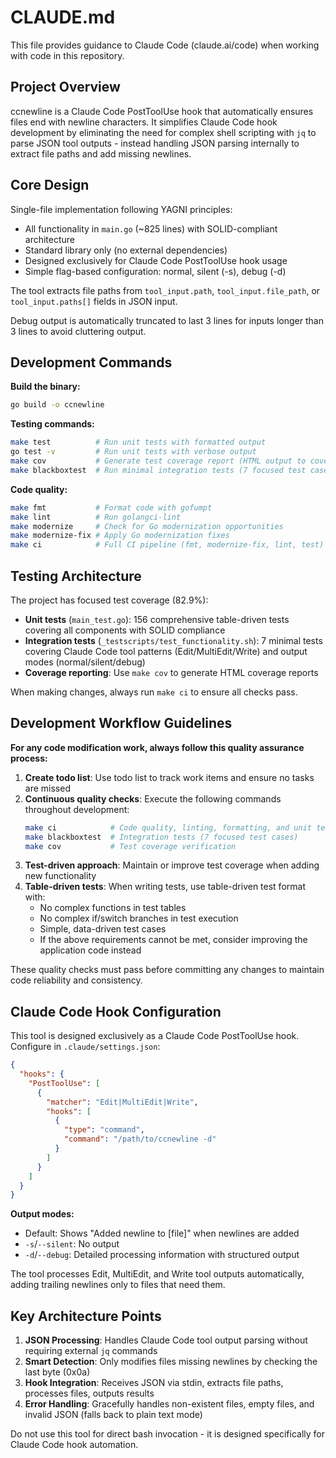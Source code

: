 # CLAUDE.md

This file provides guidance to Claude Code (claude.ai/code) when working with code in this repository.

## Project Overview

ccnewline is a Claude Code PostToolUse hook that automatically ensures files end with newline characters. It simplifies Claude Code hook development by eliminating the need for complex shell scripting with `jq` to parse JSON tool outputs - instead handling JSON parsing internally to extract file paths and add missing newlines.

## Core Design

Single-file implementation following YAGNI principles:
- All functionality in `main.go` (~825 lines) with SOLID-compliant architecture
- Standard library only (no external dependencies)
- Designed exclusively for Claude Code PostToolUse hook usage
- Simple flag-based configuration: normal, silent (-s), debug (-d)

The tool extracts file paths from `tool_input.path`, `tool_input.file_path`, or `tool_input.paths[]` fields in JSON input.

Debug output is automatically truncated to last 3 lines for inputs longer than 3 lines to avoid cluttering output.

## Development Commands

**Build the binary:**
```bash
go build -o ccnewline
```

**Testing commands:**
```bash
make test          # Run unit tests with formatted output
go test -v         # Run unit tests with verbose output
make cov           # Generate test coverage report (HTML output to cover.html)
make blackboxtest  # Run minimal integration tests (7 focused test cases)
```

**Code quality:**
```bash
make fmt           # Format code with gofumpt
make lint          # Run golangci-lint
make modernize     # Check for Go modernization opportunities
make modernize-fix # Apply Go modernization fixes
make ci            # Full CI pipeline (fmt, modernize-fix, lint, test)
```

## Testing Architecture

The project has focused test coverage (82.9%):

- **Unit tests** (`main_test.go`): 156 comprehensive table-driven tests covering all components with SOLID compliance
- **Integration tests** (`_testscripts/test_functionality.sh`): 7 minimal tests covering Claude Code tool patterns (Edit/MultiEdit/Write) and output modes (normal/silent/debug)
- **Coverage reporting**: Use `make cov` to generate HTML coverage reports

When making changes, always run `make ci` to ensure all checks pass.

## Development Workflow Guidelines

**For any code modification work, always follow this quality assurance process:**

1. **Create todo list**: Use todo list to track work items and ensure no tasks are missed
2. **Continuous quality checks**: Execute the following commands throughout development:
   ```bash
   make ci            # Code quality, linting, formatting, and unit tests
   make blackboxtest  # Integration tests (7 focused test cases)
   make cov           # Test coverage verification
   ```
3. **Test-driven approach**: Maintain or improve test coverage when adding new functionality
4. **Table-driven tests**: When writing tests, use table-driven test format with:
   - No complex functions in test tables
   - No complex if/switch branches in test execution
   - Simple, data-driven test cases
   - If the above requirements cannot be met, consider improving the application code instead

These quality checks must pass before committing any changes to maintain code reliability and consistency.

## Claude Code Hook Configuration

This tool is designed exclusively as a Claude Code PostToolUse hook. Configure in `.claude/settings.json`:

```json
{
  "hooks": {
    "PostToolUse": [
      {
        "matcher": "Edit|MultiEdit|Write",
        "hooks": [
          {
            "type": "command",
            "command": "/path/to/ccnewline -d"
          }
        ]
      }
    ]
  }
}
```

**Output modes:**
- Default: Shows "Added newline to [file]" when newlines are added
- `-s`/`--silent`: No output  
- `-d`/`--debug`: Detailed processing information with structured output

The tool processes Edit, MultiEdit, and Write tool outputs automatically, adding trailing newlines only to files that need them.

## Key Architecture Points

1. **JSON Processing**: Handles Claude Code tool output parsing without requiring external `jq` commands
2. **Smart Detection**: Only modifies files missing newlines by checking the last byte (0x0a)  
3. **Hook Integration**: Receives JSON via stdin, extracts file paths, processes files, outputs results
4. **Error Handling**: Gracefully handles non-existent files, empty files, and invalid JSON (falls back to plain text mode)

Do not use this tool for direct bash invocation - it is designed specifically for Claude Code hook automation.
